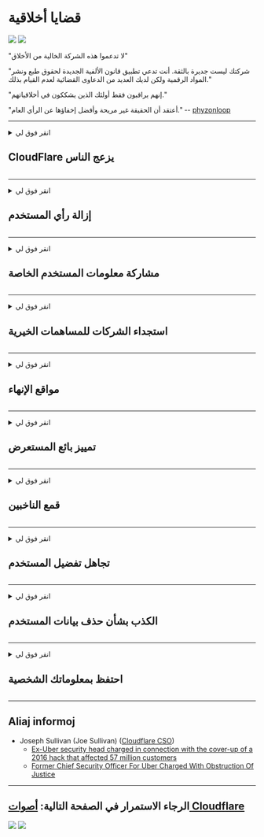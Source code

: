 # قضايا أخلاقية

![](https://codeberg.org/crimeflare/cloudflare-tor/media/branch/master/image/itsreallythatbad.jpg)
![](https://codeberg.org/crimeflare/cloudflare-tor/media/branch/master/image/telegram/c81238387627b4bfd3dcd60f56d41626.jpg)

"لا تدعموا هذه الشركة الخالية من الأخلاق"

"شركتك ليست جديرة بالثقة. أنت تدعي تطبيق قانون الألفية الجديدة لحقوق طبع ونشر المواد الرقمية ولكن لديك العديد من الدعاوى القضائية لعدم القيام بذلك."

"إنهم يراقبون فقط أولئك الذين يشككون في أخلاقياتهم."

"أعتقد أن الحقيقة غير مريحة وأفضل إخفاؤها عن الرأي العام."  -- [phyzonloop](https://twitter.com/phyzonloop)


---


<details>
<summary>انقر فوق لي

## CloudFlare يزعج الناس
</summary>


ترسل Cloudflare رسائل بريد إلكتروني عشوائية إلى غير مستخدمي Cloudflare.

- أرسل رسائل البريد الإلكتروني فقط إلى المشتركين الذين اختاروا الاشتراك
- عندما يقول المستخدم "توقف" ، توقف عن إرسال البريد الإلكتروني

بكل بساطة. لكن Cloudflare لا تهتم.
قالت Cloudflare إن استخدام خدمتهم يمكن أن يوقف جميع مرسلي البريد العشوائي أو المهاجمين.
كيف يمكننا إيقاف Cloudflare بدون تنشيط Cloudflare؟


| 🖼 | 🖼 |
| --- | --- |
| ![](https://codeberg.org/crimeflare/cloudflare-tor/media/branch/master/image/cfspam01.jpg) | ![](https://codeberg.org/crimeflare/cloudflare-tor/media/branch/master/image/cfspam03.jpg) |
| ![](https://codeberg.org/crimeflare/cloudflare-tor/media/branch/master/image/cfspam02.jpg) | ![](https://codeberg.org/crimeflare/cloudflare-tor/media/branch/master/image/cfspambrittany.jpg)<br>![](https://codeberg.org/crimeflare/cloudflare-tor/media/branch/master/image/cfspamtwtr.jpg) |

</details>

---

<details>
<summary>انقر فوق لي

## إزالة رأي المستخدم
</summary>


Cloudflare رقابة المراجعات السلبية.
إذا نشرت نصًا مضادًا لـ Cloudflare على Twitter ، فلديك فرصة للحصول على رد من موظف Cloudflare برسالة "لا ، إنها ليست".
إذا قمت بنشر مراجعة سلبية على أي موقع مراجعة ، فسيحاولون فرض الرقابة عليه.


| 🖼 | 🖼 |
| --- | --- |
| ![](https://codeberg.org/crimeflare/cloudflare-tor/media/branch/master/image/cfcenrev_01.jpg)<br>![](https://codeberg.org/crimeflare/cloudflare-tor/media/branch/master/image/cfcenrev_02.jpg) | ![](https://codeberg.org/crimeflare/cloudflare-tor/media/branch/master/image/cfcenrev_03.jpg) |

</details>

---

<details>
<summary>انقر فوق لي

## مشاركة معلومات المستخدم الخاصة
</summary>


تعاني Cloudflare من مشكلة مضايقة ضخمة.
تشارك Cloudflare المعلومات الشخصية لأولئك الذين يشكون من المواقع المستضافة.
يطلبون منك أحيانًا تقديم هويتك الحقيقية.
إذا كنت لا ترغب في التعرض للمضايقة أو الاعتداء أو الضرب أو القتل ، فمن الأفضل أن تبتعد عن مواقع Cloudflared.


| 🖼 | 🖼 |
| --- | --- |
| ![](https://codeberg.org/crimeflare/cloudflare-tor/media/branch/master/image/cfdox_what.jpg) | ![](https://codeberg.org/crimeflare/cloudflare-tor/media/branch/master/image/cfdox_swat.jpg) |
| ![](https://codeberg.org/crimeflare/cloudflare-tor/media/branch/master/image/cfdox_kill.jpg) | ![](https://codeberg.org/crimeflare/cloudflare-tor/media/branch/master/image/cfdox_threat.jpg) |
| ![](https://codeberg.org/crimeflare/cloudflare-tor/media/branch/master/image/cfdox_dox.jpg) | ![](https://codeberg.org/crimeflare/cloudflare-tor/media/branch/master/image/cfdox_ex1.jpg)<br>![](https://codeberg.org/crimeflare/cloudflare-tor/media/branch/master/image/cfdox_ex2.jpg) |

</details>

---

<details>
<summary>انقر فوق لي

## استجداء الشركات للمساهمات الخيرية
</summary>


تطلب CloudFlare مساهمات خيرية.
إنه لأمر مروع للغاية أن تطلب شركة أمريكية أعمالًا خيرية جنبًا إلى جنب مع المنظمات غير الربحية التي لها أسباب وجيهة.
إذا كنت تحب حظر الأشخاص أو إضاعة وقت الآخرين ، فقد ترغب في طلب بعض البيتزا لموظفي Cloudflare.


![](https://codeberg.org/crimeflare/cloudflare-tor/media/branch/master/image/cfdonate.jpg)

</details>

---

<details>
<summary>انقر فوق لي

## مواقع الإنهاء
</summary>


ماذا ستفعل إذا تعطل موقعك فجأة؟
هناك تقارير تفيد بأن Cloudflare يحذف تكوين المستخدم أو يوقف الخدمة دون أي تحذير ، بصمت.
نقترح عليك العثور على مزود أفضل.

![](https://codeberg.org/crimeflare/cloudflare-tor/media/branch/master/image/cftmnt.jpg)

</details>

---

<details>
<summary>انقر فوق لي

## تمييز بائع المستعرض
</summary>


تمنح CloudFlare معاملة تفضيلية لأولئك الذين يستخدمون Firefox مع إعطاء معاملة عدائية لمستخدمي غير متصفح Tor على Tor.
يتلقى مستخدمو Tor الذين يرفضون بحق تنفيذ جافا سكريبت غير مجاني أيضًا معاملة عدائية.
هذا التفاوت في الوصول هو إساءة استخدام لحياد الشبكة وإساءة استخدام للسلطة.

![](https://codeberg.org/crimeflare/cloudflare-tor/media/branch/master/image/browdifftbcx.gif)

- اليسار: متصفح Tor ، اليمين: Chrome. نفس عنوان IP.

![](https://codeberg.org/crimeflare/cloudflare-tor/media/branch/master/image/browserdiff.jpg)

- اليسار: متصفح Tor Javascript معطل ، تم تمكين ملف تعريف الارتباط
- اليمين: Chrome Javascript Enabled، Cookie Disabled

![](https://codeberg.org/crimeflare/cloudflare-tor/media/branch/master/image/cfsiryoublocked.jpg)

- QuteBrowser (متصفح صغير) بدون Tor (Clearnet IP)

| ***المستعرض*** | ***الوصول إلى العلاج*** |
| --- | --- |
| Tor Browser (تم تفعيل جافا سكريبت) | الوصول مسموح به |
| Firefox (تم تفعيل جافا سكريبت) | الوصول المتدهورة |
| Chromium (تم تفعيل جافا سكريبت) | الوصول المتدهورة |
| Chromium or Firefox (جافا سكريبت معطلة) | تم الرفض |
| Chromium or Firefox (تم تعطيل ملف تعريف الارتباط) | تم الرفض |
| QuteBrowser | تم الرفض |
| lynx | تم الرفض |
| w3m | تم الرفض |
| wget | تم الرفض |


لماذا لا تستخدم زر الصوت لحل التحدي السهل؟

نعم ، يوجد زر صوت ، لكنه لا يعمل دائمًا عبر Tor.
ستصلك هذه الرسالة عند النقر فوقها:

```
حاول مرة أخرى في وقت لاحق
قد يرسل جهاز الكمبيوتر أو الشبكة الخاصة بك استعلامات آلية.
لحماية مستخدمينا ، لا يمكننا معالجة طلبك الآن.
لمزيد من التفاصيل قم بزيارة صفحة المساعدة الخاصة بنا
```

</details>

---

<details>
<summary>انقر فوق لي

## قمع الناخبين
</summary>


يقوم الناخبون في الولايات الأمريكية بالتسجيل للتصويت في نهاية المطاف من خلال الموقع الإلكتروني لوزيرة الخارجية في دولة إقامتهم.
تشارك مكاتب وزراء الخارجية التي يسيطر عليها الجمهوريون في قمع الناخبين عن طريق توكيل موقع وزير الخارجية عبر موقع Cloudflare.
إن معاملة Cloudflare العدائية لمستخدمي Tor ، وموقعها في MITM كنقطة مراقبة عالمية مركزية ، ودورها الضار بشكل عام يجعل الناخبين المحتملين يترددون في التسجيل.
يميل الليبراليون على وجه الخصوص إلى اعتناق الخصوصية.
تجمع نماذج تسجيل الناخبين معلومات حساسة حول الميول السياسية للناخب ، والعنوان المادي الشخصي ، ورقم الضمان الاجتماعي ، وتاريخ الميلاد.
تجعل معظم الولايات مجموعة فرعية فقط من تلك المعلومات متاحة للجمهور ، لكن Cloudflare ترى كل هذه المعلومات عندما يسجل شخص ما للتصويت.

لاحظ أن التسجيل الورقي لا يتحايل على Cloudflare لأنه من المرجح أن يستخدم موظفو موظفي إدخال البيانات بوزارة الخارجية موقع Cloudflare لإدخال البيانات.

| 🖼 | 🖼 |
| --- | --- |
| ![](https://codeberg.org/crimeflare/cloudflare-tor/media/branch/master/image/cfvotm_01.jpg) | ![](https://codeberg.org/crimeflare/cloudflare-tor/media/branch/master/image/cfvotm_02.jpg) |

- موقع Change.org هو موقع شهير لجمع الأصوات واتخاذ الإجراءات.
“يبدأ الناس في كل مكان حملات ، ويحشدون المؤيدين ، ويعملون مع صانعي القرار لإيجاد الحلول.”
لسوء الحظ ، لا يستطيع العديد من الأشخاص مشاهدة موقع change.org على الإطلاق بسبب مرشح Cloudflare القوي.
يتم منعهم من التوقيع على العريضة ، وبالتالي استبعادهم من العملية الديمقراطية.
يساعد استخدام نظام أساسي آخر غير مصمم على السحابة مثل OpenPetition في حل المشكلة.

| 🖼 | 🖼 |
| --- | --- |
| ![](https://codeberg.org/crimeflare/cloudflare-tor/media/branch/master/image/changeorgasn.jpg) | ![](https://codeberg.org/crimeflare/cloudflare-tor/media/branch/master/image/changeorgtor.jpg) |

- يقدم "المشروع الأثيني" الخاص بـ Cloudflare حماية مجانية على مستوى المؤسسة لمواقع الانتخابات المحلية والولاية.
قالوا إن "ناخبيهم يمكنهم الوصول إلى المعلومات الانتخابية وتسجيل الناخبين" لكن هذه كذبة لأن الكثير من الناس لا يمكنهم تصفح الموقع على الإطلاق.

</details>

---

<details>
<summary>انقر فوق لي

## تجاهل تفضيل المستخدم
</summary>


إذا قمت بإلغاء الاشتراك في شيء ما ، فإنك تتوقع ألا تتلقى أي بريد إلكتروني بشأنه.
تتجاهل Cloudflare تفضيلات المستخدم وتشارك البيانات مع شركات خارجية دون موافقة العميل.
إذا كنت تستخدم خطتهم المجانية ، فإنهم يرسلون إليك أحيانًا بريدًا إلكترونيًا يطلبون منك شراء اشتراك شهري.

![](https://codeberg.org/crimeflare/cloudflare-tor/media/branch/master/image/cfviopl_tp.jpg)

</details>

---

<details>
<summary>انقر فوق لي

## الكذب بشأن حذف بيانات المستخدم
</summary>


وفقًا لمدونة عميل Cloudflare السابق هذا ، فإن Cloudflare تكذب بشأن حذف الحسابات.
في الوقت الحاضر ، تحتفظ العديد من الشركات ببياناتك بعد إغلاق حسابك أو إزالته.
تذكر معظم الشركات الجيدة ذلك في سياسة الخصوصية الخاصة بها.
كلاود فلير؟ لا.

```
2019-08-05 أرسل لي CloudFlare تأكيدًا بأنهم قد أزالوا حسابي.
2019-10-02 تلقيت بريدًا إلكترونيًا من CloudFlare "لأنني عميل"
```

لم يعرف Cloudflare كلمة "إزالة".
إذا تمت إزالته حقًا ، فلماذا تلقى هذا العميل السابق بريدًا إلكترونيًا؟
وذكر أيضًا أن سياسة خصوصية Cloudflare لا تذكر ذلك.

```
لا تذكر سياسة الخصوصية الجديدة الخاصة بهم أي ذكر للاحتفاظ بالبيانات لمدة عام.
```

![](https://codeberg.org/crimeflare/cloudflare-tor/media/branch/master/image/cfviopl_notdel.jpg)

كيف يمكنك الوثوق في Cloudflare إذا كانت سياسة الخصوصية الخاصة بها عبارة عن LIE؟

</details>

---

<details>
<summary>انقر فوق لي

## احتفظ بمعلوماتك الشخصية
</summary>


يعد حذف حساب Cloudflare أمرًا صعبًا.

```
أرسل بطاقة دعم باستخدام فئة "الحساب" ،
وطلب حذف الحساب في نص الرسالة.
يجب ألا يكون لديك أي مجالات أو بطاقات ائتمان مرتبطة بحسابك قبل طلب الحذف.
```

سوف تتلقى هذا البريد الإلكتروني للتأكيد.

![](https://codeberg.org/crimeflare/cloudflare-tor/media/branch/master/image/cf_deleteandkeep.jpg)

"لقد بدأنا في معالجة طلب الحذف الخاص بك" ولكن "سنواصل تخزين معلوماتك الشخصية".

هل يمكنك "الوثوق" بهذا؟

</details>

---

## Aliaj informoj

- Joseph Sullivan (Joe Sullivan) ([Cloudflare CSO](https://twitter.com/eastdakota/status/1296522269313785862))
  - [Ex-Uber security head charged in connection with the cover-up of a 2016 hack that affected 57 million customers](https://www.businessinsider.com/uber-data-hack-security-head-joe-sullivan-charged-cover-up-2020-8)
  - [Former Chief Security Officer For Uber Charged With Obstruction Of Justice](https://www.justice.gov/usao-ndca/pr/former-chief-security-officer-uber-charged-obstruction-justice)


---

## الرجاء الاستمرار في الصفحة التالية:   [أصوات Cloudflare](../PEOPLE.md)

![](https://codeberg.org/crimeflare/cloudflare-tor/media/branch/master/image/freemoldybread.jpg)
![](https://codeberg.org/crimeflare/cloudflare-tor/media/branch/master/image/cfisnotanoption.jpg)
